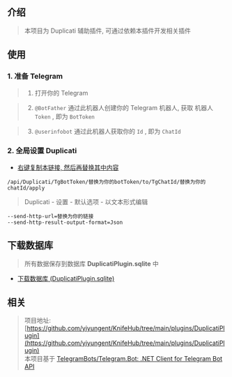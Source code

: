 


## 介绍

> 本项目为 Duplicati 辅助插件, 可通过依赖本插件开发相关插件



## 使用

### 1. 准备 Telegram

> 1. 打开你的 Telegram

> 2. `@BotFather` 通过此机器人创建你的 Telegram 机器人, 获取 机器人 `Token` , 即为 `BotToken`

> 3. `@userinfobot` 通过此机器人获取你的 `Id` , 即为 `ChatId`


### 2. 全局设置 Duplicati

- [右键复制本链接, 然后再替换其中内容](/api/Duplicati/TgBotToken/replace-your-botToken/to/TgChatId/replace-your-chatId/apply)

```
/api/Duplicati/TgBotToken/替换为你的botToken/to/TgChatId/替换为你的chatId/apply
```

> Duplicati - 设置 - 默认选项 - 以文本形式编辑

```
--send-http-url=替换为你的链接
--send-http-result-output-format=Json
```




## 下载数据库

> 所有数据保存到数据库 **DuplicatiPlugin.sqlite** 中

- [下载数据库 (DuplicatiPlugin.sqlite)](/Plugins/DuplicatiPlugin/Download)




## 相关

> 项目地址: [https://github.com/yiyungent/KnifeHub/tree/main/plugins/DuplicatiPlugin](https://github.com/yiyungent/KnifeHub/tree/main/plugins/DuplicatiPlugin)             
> 本项目基于 [TelegramBots/Telegram.Bot: .NET Client for Telegram Bot API](https://github.com/TelegramBots/Telegram.Bot)

<!-- Matomo Image Tracker-->
<img referrerpolicy="no-referrer-when-downgrade" src="https://matomo.moeci.com/matomo.php?idsite=2&amp;rec=1&amp;action_name=Plugins.DuplicatiPlugin.README" style="border:0" alt="" />
<!-- End Matomo -->
